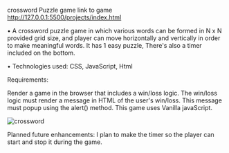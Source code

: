 crossword Puzzle game
link to game
http://127.0.0.1:5500/projects/index.html

• A crossword puzzle game in which various words can be formed in N x N provided grid size, and player can move horizontally and vertically in order to make meaningful words. It has 1 easy puzzle, There's also a timer included on the bottom.


• Technologies used: CSS, JavaScript, Html

Requirements:

Render a game in the browser that includes a win/loss logic. The win/loss logic must render a message in HTML of the user's win/loss. This message must popup using the alert() method.
This game uses Vanilla javaScript.

![crossword](https://file%252B.vscode-resource.vscode-cdn.net/var/folders/w2/_thjtvfd345gpfyx1s15tm9r0000gn/T/TemporaryItems/NSIRD_screencaptureui_CR9qLV/Screen%2520Shot%25202024-01-20%2520at%25201.19.58%2520PM.png?version%253D1705774822228)

  Planned future enhancements:
  I plan to make the timer so the player can start and stop it during the game. 

